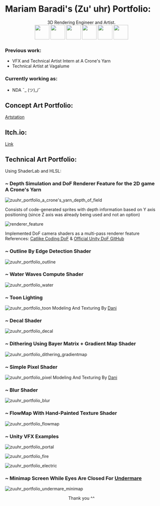 # Mariam Baradi's (Zu' uhr) Portfolio:
<div align="center">
3D Rendering Engineer and Artist. 
  <br>
</div>

<div align="center"> 
<img src="https://user-images.githubusercontent.com/43469859/156896334-c8e67994-74ab-472c-8403-243d5437c2bf.svg" height="48">   <img src="https://user-images.githubusercontent.com/43469859/156896335-4d1fb57f-25ed-4c5f-8be7-39306e091f91.svg" height="48">   <img src="https://user-images.githubusercontent.com/43469859/156896336-e5dd18a7-cd8a-4c3d-b54c-abb56bcf4702.svg" height="48">   <img src="https://user-images.githubusercontent.com/43469859/156901283-357e99d2-775c-47d6-b827-0c4dcb6ac7dd.svg" height="48">   <img src="https://user-images.githubusercontent.com/43469859/156901285-ecbb6271-3222-484a-86c8-8824220dc29b.svg" height="48"> <img src="https://user-images.githubusercontent.com/43469859/156901284-95f63138-3081-49cf-a419-83a274ddff78.svg" height="48"> 
</div>


### Previous work:

- VFX and Technical Artist Intern at A Crone's Yarn
  <br>
- Technical Artist at Vagalume
  <br>

### Currently working as:
  
- NDA ¯\_ (ツ)_/¯



## Concept Art Portfolio:
[Artstation](https://www.artstation.com/zuuhr)

## Itch.io:
[Link](https://zuuhr.itch.io/)

## Technical Art Portfolio:

Using ShaderLab and HLSL: 

### ~ Depth Simulation and DoF Renderer Feature for the 2D game A Crone's Yarn
![zuuhr_portfolio_a_crone's_yarn_depth_of_field](https://user-images.githubusercontent.com/43469859/198065075-74442f45-4e5f-4911-870a-16ff74923d4b.gif)

Consists of code-generated sprites with depth information based on Y axis positioning (since Z axis was already being used and not an option)

![renderer_feature](https://user-images.githubusercontent.com/43469859/198065855-69ee9342-8280-4438-929d-8757825e27ae.png)

Implemented DoF camera shaders as a multi-pass renderer feature
References: [Catlike Coding DoF](https://catlikecoding.com/unity/tutorials/advanced-rendering/depth-of-field/) & [Official Unity DoF GitHub](https://github.com/Unity-Technologies/Graphics/blob/master/Packages/com.unity.render-pipelines.universal/Shaders/PostProcessing/BokehDepthOfField.shader)

### ~ Outline By Edge Detection Shader
![zuuhr_portfolio_outline](https://user-images.githubusercontent.com/43469859/156893586-81d2244e-4633-4823-8df4-e6a42aa8305b.gif)

  
### ~ Water Waves Compute Shader
![zuuhr_portfolio_water](https://user-images.githubusercontent.com/43469859/198068644-fc32551e-042e-4bdf-913b-79ea0ca31072.gif)
  
### ~ Toon Lighting
![zuuhr_portfolio_toon](https://user-images.githubusercontent.com/43469859/156895344-2219d9ca-07b3-40e6-85ec-e116fdf0f7ba.gif)
Modeling And Texturing By [Dani](https://twitter.com/brenlli_dev)

  
### ~ Decal Shader
![zuuhr_portfolio_decal](https://user-images.githubusercontent.com/43469859/156894142-7ec7f324-ac45-4bb6-9bb1-9f0b232377ee.gif)

  
### ~ Dithering Using Bayer Matrix + Gradient Map Shader
![zuuhr_portfolio_dithering_gradientmap](https://user-images.githubusercontent.com/43469859/156894339-59887557-e997-48aa-bb3b-30d2ab013a5b.png)

  
### ~ Simple Pixel Shader
![zuuhr_portfolio_pixel](https://user-images.githubusercontent.com/43469859/156895726-67b5c135-7828-4809-a92f-3af68e590275.gif)
Modeling And Texturing By [Dani](https://twitter.com/brenlli_dev)

  
### ~ Blur Shader
![zuuhr_portfolio_blur](https://user-images.githubusercontent.com/43469859/156894727-e16aaf48-8ca7-4b51-872d-e35a830d0563.png)

  
### ~ FlowMap With Hand-Painted Texture Shader
![zuuhr_portfolio_flowmap](https://user-images.githubusercontent.com/43469859/156895845-ea57ee4f-4f6c-431e-a76b-ae3e34479254.gif)

  
### ~ Unity VFX Examples
![zuuhr_portfolio_portal](https://user-images.githubusercontent.com/43469859/201335828-28486fce-f141-4c28-a8f0-ee6e535decbd.gif)

![zuuhr_portfolio_fire](https://user-images.githubusercontent.com/43469859/156903573-e85c4b8c-c6d4-40d4-b26f-7f47a9824818.gif)

![zuuhr_portfolio_electric](https://user-images.githubusercontent.com/43469859/156902577-de408df2-b6c8-4c90-b76d-e7d798140b85.gif)


  
### ~ Minimap Screen While Eyes Are Closed For [Undermare](https://zuuhr.itch.io/undermare)
![zuuhr_portfolio_undermare_minimap](https://user-images.githubusercontent.com/43469859/156894813-37208819-5ab9-4907-b6b4-ccaa88343696.gif)

  
  
<div align="center">
Thank you ^^ 
</div>

